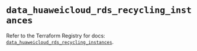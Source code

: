 # `data_huaweicloud_rds_recycling_instances`

Refer to the Terraform Registry for docs: [`data_huaweicloud_rds_recycling_instances`](https://registry.terraform.io/providers/huaweicloud/huaweicloud/1.71.1/docs/data-sources/rds_recycling_instances).
